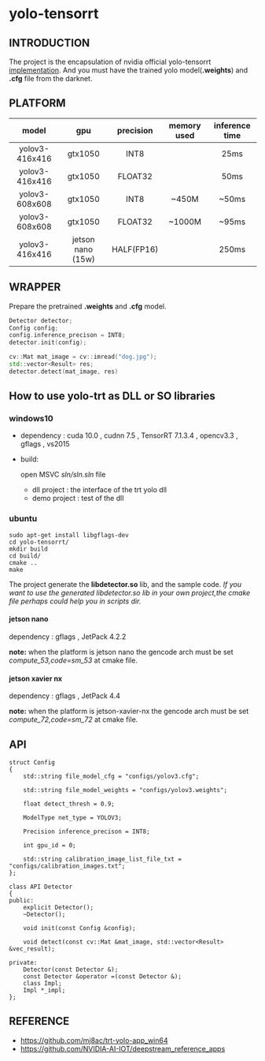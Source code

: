 # yolo-tensorrt

## INTRODUCTION

The project is the encapsulation  of nvidia official yolo-tensorrt [implementation](https://github.com/NVIDIA-AI-IOT/deepstream_reference_apps). And you must have the trained yolo model(__.weights__) and __.cfg__ file from the darknet.

## PLATFORM

|  model   | gpu  |precision|memory used|inference time|
|  :----:  | :----:  |:---:|:--:|:--:|
| yolov3-416x416  | gtx1050 |INT8||25ms|
| yolov3-416x416  | gtx1050 |FLOAT32||50ms|
| yolov3-608x608  | gtx1050 |INT8|~450M|~50ms|
| yolov3-608x608  | gtx1050 |FLOAT32|~1000M|~95ms|
| yolov3-416x416  | jetson nano (15w) |HALF(FP16)||250ms|

## WRAPPER

Prepare the pretrained __.weights__ and __.cfg__ model. 
```c++
Detector detector;
Config config;
config.inference_precison = INT8;
detector.init(config);

cv::Mat mat_image = cv::imread("dog.jpg");
std::vector<Result> res;
detector.detect(mat_image, res)
```

## How to use yolo-trt as DLL or SO libraries


### windows10

- dependency : cuda 10.0 , cudnn 7.5 , TensorRT 7.1.3.4 , opencv3.3 , gflags , vs2015
- build:
    
    open MSVC _sln/sln.sln_ file 
    - dll project : the interface of the trt yolo dll
    - demo project : test of the dll

### ubuntu


```
sudo apt-get install libgflags-dev
cd yolo-tensorrt/
mkdir build
cd build/
cmake ..
make
```
The project generate the __libdetector.so__ lib, and the sample code.
_If you want to use the generated libdetector.so lib in your own project,the cmake file perhaps could help you in scripts dir._

#### jetson nano 
dependency : gflags , JetPack 4.2.2

__note:__ when the platform is jetson nano the gencode arch must be set _compute_53,code=sm_53_ at cmake file.

#### jetson xavier nx
dependency : gflags , JetPack 4.4

__note:__ when the platform is jetson-xavier-nx the gencode arch must be set _compute_72,code=sm_72_ at cmake file.

## API

```
struct Config
{
	std::string file_model_cfg = "configs/yolov3.cfg";

	std::string file_model_weights = "configs/yolov3.weights";

	float detect_thresh = 0.9;

	ModelType net_type = YOLOV3;

	Precision inference_precison = INT8;
	
	int gpu_id = 0;

	std::string calibration_image_list_file_txt = "configs/calibration_images.txt";
};

class API Detector
{
public:
	explicit Detector();
	~Detector();

	void init(const Config &config);

	void detect(const cv::Mat &mat_image, std::vector<Result> &vec_result);

private:
	Detector(const Detector &);
	const Detector &operator =(const Detector &);
	class Impl;
	Impl *_impl;
};
```

## REFERENCE

- https://github.com/mj8ac/trt-yolo-app_win64
- https://github.com/NVIDIA-AI-IOT/deepstream_reference_apps